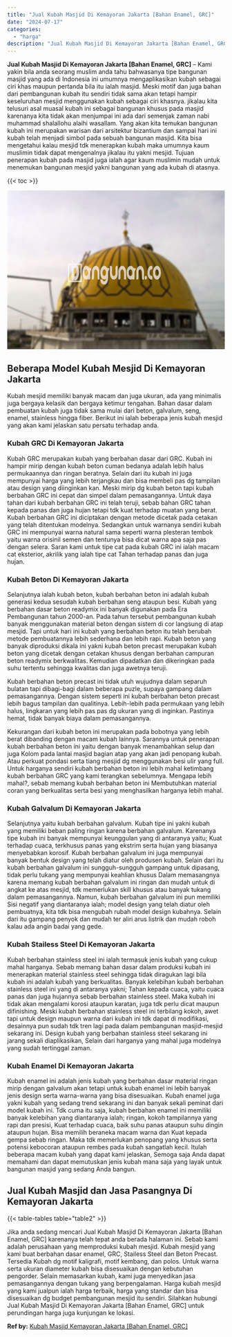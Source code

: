 ```yaml
---
title: "Jual Kubah Masjid Di Kemayoran Jakarta [Bahan Enamel, GRC]"
date: "2024-07-17"
categories: 
  - "harga"
description: "Jual Kubah Masjid Di Kemayoran Jakarta [Bahan Enamel, GRC]. Jika anda sedang mencari Jual Kubah Masjid Di Kemayoran Jakarta [Bahan Enamel, GRC] karenanya t..."
---
```


**Jual Kubah Masjid Di Kemayoran Jakarta \[Bahan Enamel, GRC\]** – Kami yakin bila anda seorang muslim anda tahu bahwasanya tipe bangunan masjid yang ada di Indonesia ini umumnya mengaplikasikan kubah sebagai ciri khas maupun pertanda bila itu ialah masjid. Meski motif dan juga bahan dari pembangunan kubah itu sendiri tidak sama akan tetapi hampir keseluruhan mesjid menggunakan kubah sebagai ciri khasnya. jikalau kita telusuri asal muasal kubah ini sebagai bangunan khusus pada masjid karenanya kita tidak akan menjumpai ini ada dari semenjak zaman nabi muhammad shalallohu alaihi wasallam. Yang akan kita temukan bangunan kubah ini merupakan warisan dari arsitektur bizantium dan sampai hari ini kubah telah menjadi simbol pada sebuah bangunan masjid. Kita bisa mengetahui kalau mesjid tdk menerapkan kubah maka umumnya kaum muslimin tidak dapat mengenalnya jikalau itu yakni mesjid. Tujuan penerapan kubah pada masjid juga ialah agar kaum muslimin mudah untuk menemukan bangunan mesjid yakni bangunan yang ada kubah di atasnya.

{{< toc >}}

![Jual Kubah Masjid Di Kemayoran Jakarta [Bahan Enamel, GRC]](/images/jual-kubah-masjid-39.png)

## Beberapa Model Kubah Mesjid Di Kemayoran Jakarta

Kubah mesjid memiliki banyak macam dan juga ukuran, ada yang minimalis juga bergaya kelasik dan bergaya ketimur tengahan. Bahan dasar dalam pembuatan kubah juga tidak sama mulai dari beton, galvalum, seng, enamel, stainless hingga fiber. Berikut ini ialah beberapa jenis kubah mesjid yang akan kami jelaskan satu persatu terhadap anda.

### Kubah GRC Di Kemayoran Jakarta

Kubah GRC merupakan kubah yang berbahan dasar dari GRC. Kubah ini hampir mirip dengan kubah beton cuman bedanya adalah lebih halus permukaannya dan ringan beratnya. Selain dari itu kubah ini juga mempunyai harga yang lebih terjangkau dan bisa membeli pas dg tampilan atau design yang diinginkan kan. Meski mirip dg kubah beton tapi kubah berbahan GRC ini cepat dan simpel dalam pemasangannya. Untuk daya tahan dari kubah berbahan GRC ini telah teruji, sebab bahan GRC tahan kepada panas dan juga hujan tetapi tdk kuat terhadap muatan yang berat. Kubah berbahan GRC ini diciptakan dengan metode dicetak pada cetakan yang telah ditentukan modelnya. Sedangkan untuk warnanya sendiri kubah GRC ini mempunyai warna natural sama seperti warna plesteran tembok yaitu warna orisinil semen dan tentunya bisa dicat warna apa saja pas dengan selera. Saran kami untuk tipe cat pada kubah GRC ini ialah macam cat eksterior, akrilik yang ialah tipe cat Tahan terhadap panas dan juga hujan.

### Kubah Beton Di Kemayoran Jakarta

Selanjutnya ialah kubah beton, kubah berbahan beton ini adalah kubah generasi kedua sesudah kubah berbahan seng ataupun besi. Kubah yang berbahan dasar beton readymix ini banyak digunakan pada Era Pembangunan tahun 2000-an. Pada tahun tersebut pembangunan kubah banyak menggunakan material beton dengan sistem di cor langsung di atap mesjid. Tapi untuk hari ini kubah yang berbahan beton itu telah berubah metode pembuatannya lebih sederhana dan lebih rapi. Kubah beton yang banyak diproduksi dikala ini yakni kubah beton precast merupakan kubah beton yang dicetak dengan cetakan khusus dengan berbahan campuran beton readymix berkwalitas. Kemudian dipadatkan dan dikeringkan pada suhu tertentu sehingga kwalitas dan juga awetnya teruji.

Kubah berbahan beton precast ini tidak utuh wujudnya dalam separuh bulatan tapi dibagi-bagi dalam beberapa puzle, supaya gampang dalam pemasangannya. Dengan sistem seperti ini kubah berbahan beton precast lebih bagus tampilan dan qualitinya. Lebih-lebih pada permukaan yang lebih halus, lingkaran yang lebih pas pas dg ukuran yang di inginkan. Pastinya hemat, tidak banyak biaya dalam pemasangannya.

Kekurangan dari kubah beton ini merupakan pada bobotnya yang lebih berat dibanding dengan macam kubah lainnya. Sarannya untuk penerapan kubah berbahan beton ini yaitu dengan banyak menambahkan selup dan juga Kolom pada lantai masjid bagian atap yang akan jadi penopang kubah. Atau perkuat pondasi serta tiang mesjid dg menggunakan besi ulir yang full. Untuk harganya sendiri kubah berbahan beton ini lebih mahal ketimbang kubah berbahan GRC yang kami terangkan sebelumnya. Mengapa lebih mahal?, sebab memang kubah berbahan beton ini Membutuhkan material coran yang berkualitas serta besi yang menghasilkan harganya lebih mahal.

### Kubah Galvalum Di Kemayoran Jakarta

Selanjutnya yaitu kubah berbahan galvalum. Kubah tipe ini yakni kubah yang memiliki beban paling ringan karena berbahan galvalum. Karenanya tipe kubah ini banyak mempunyai keunggulan yang di antaranya yaitu; Kuat terhadap cuaca, terkhusus panas yang ekstrim serta hujan yang biasanya menyebabkan korosif. Kubah berbahan galvalum ini juga mempunyai banyak bentuk design yang telah diatur oleh produsen kubah. Selain dari itu kubah berbahan galvalum ini sungguh-sungguh gampang untuk dipasang, tidak perlu tukang yang mempunyai keahlian khusus Dalam memasangnya karena memang kubah berbahan galvalum ini ringan dan mudah untuk di angkat ke atas mesjid, tdk memerlukan skill khusus atau banyak tukang dalam pemasangannya. Namun, kubah berbahan galvalum ini pun memiliki Sisi negatif yang diantaranya ialah; model design yang telah diatur oleh pembuatnya, kita tdk bisa mengubah rubah model design kubahnya. Selain dari itu gampang penyok dan mudah ter aliri arus listrik dan mudah roboh kalau ada angin badai yang gede.

### Kubah Stailess Steel Di Kemayoran Jakarta

Kubah berbahan stainless steel ini ialah termasuk jenis kubah yang cukup mahal harganya. Sebab memang bahan dasar dalam produksi kubah ini menerapkan material stainless steel sehingga tidak diragukan lagi bila kubah ini adalah kubah yang berkualitas. Banyak kelebihan kubah berbahan stainless steel ini yang di antaranya yakni; Tahan kepada cuaca, yaitu cuaca panas dan juga hujannya sebab berbahan stainless steel. Maka kubah ini tidak akan mengalami korosi ataupun karatan, juga tdk perlu dicat maupun difinishing. Meski kubah berbahan stainless steel ini terbilang kokoh, awet tapi untuk design maupun warna dari kubah ini tdk dapat di modifikasi, desainnya pun sudah tdk tren lagi pada dalam pembangunan masjid-mesjid sekarang ini. Design kubah yang berbahan stainless steel sekarang ini jarang sekali diaplikasikan, Selain dari harganya yang mahal juga modelnya yang sudah tertinggal zaman.

### Kubah Enamel Di Kemayoran Jakarta

Kubah enamel ini adalah jenis kubah yang berbahan dasar material ringan mirip dengan galvalum akan tetapi untuk kubah enamel ini lebih banyak jenis design serta warna-warna yang bisa disesuaikan. Kubah enamel juga yakni kubah yang sedang trend sekarang ini dan banyak sekali peminat dari model kubah ini. Tdk cuma itu saja, kubah berbahan enamel ini memiliki banyak kelebihan yang diantaranya ialah; ringan, kokoh tampilannya yang rapi dan presisi, Kuat terhadap cuaca, baik suhu panas ataupun suhu dingin ataupun hujan. Bisa memilih beraneka macam warna dan Kuat kepada gempa sebab ringan. Maka tdk memerlukan penopang yang khusus serta potensi kebocoran ataupun rembes pada kubah sangatlah kecil. Itulah beberapa macam kubah yang dapat kami jelaskan, Semoga saja Anda dapat memahami dan dapat memutuskan jenis kubah mana saja yang layak untuk bangunan masjid yang sedang Anda bangun.

## Jual Kubah Masjid dan Jasa Pasangnya Di Kemayoran Jakarta

{{< table-tables table="table2" >}}

Jika anda sedang mencari Jual Kubah Masjid Di Kemayoran Jakarta \[Bahan Enamel, GRC\] karenanya telah tepat anda berada halaman ini. Sebab kami adalah perusahaan yang memproduksi kubah mesjid. Kubah mesjid yang kami buat berbahan dasar enamel, GRC, Stailess Steel dan Beton Precast. Tersedia Kubah dg motif kaligrafi, motif kembang, dan polos. Untuk warna serta ukuran diameter kubah bisa disesuaikan dengan kebutuhan pengorder. Selain memasarkan kubah, kami juga menyedikan jasa pemasangannya dengan tukang yang berpengalaman. Harga kubah mesjid yang kami jualpun ialah harga terbaik, harga yang standar dan bisa disesuaikan dg budget pembangunan mesjid itu sendiri. Silahkan hubungi Jual Kubah Masjid Di Kemayoran Jakarta \[Bahan Enamel, GRC\] untuk perundingan harga juga kunjungan ke lokasi.

**Ref by:** [Kubah Masjid Kemayoran Jakarta [Bahan Enamel, GRC]](https://id.wikipedia.org/wiki/Kubah)
